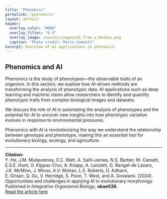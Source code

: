 ```yaml
---
title: "Phenomics"
permalink: /phenomics/
layout: default
header:
  overlay_color: "#000"
  overlay_filter: "0.5"
  overlay_image: /assets/images/AI_Tree_w_Meshes.png
  caption: "Photo credit: Marco Camaiti"
excerpt: Overview of AI applications in phenomics.
---
```


## Phenomics and AI

Phenomics is the study of phenotypes—the observable traits of an organism. In this section, we explore how AI-driven methods are transforming the analysis of phenotypic data. AI applications such as deep learning and machine vision allow researchers to identify and quantify phenotypic traits from complex biological images and datasets.

We discuss the role of AI in automating the analysis of phenotypes and the potential for AI to uncover new insights into how phenotypic variation evolves in response to environmental pressures.

Phenomics with AI is revolutionizing the way we understand the relationship between genotype and phenotype, making this an essential tool for evolutionary biology, ecology, and agriculture.

---

**Citation:**  
Y. He, J.M. Mulqueeney, E.C. Watt, A. Salili-James, N.S. Barber, M. Camaiti,  
E.S.E. Hunt, O. Kippax-Chui, A. Knapp, A. Lanzetti, G. Rangel-de Lázaro,  
J.K. McMinn, J. Minus, A.V. Mohan, L.E. Roberts, D. Adhami,  
E. Grisan, Q. Gu, V. Herridge, S. Poon, T. West, and A. Goswami. (2024).  
Opportunities and challenges in applying AI to evolutionary morphology.  
Published in _Integrative Organismal Biology_, **obae036**.  
[Read the article here](https://academic.oup.com/iob/article/6/1/obae036/7769702)
